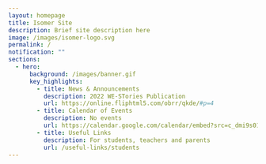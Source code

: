 ```yaml
---
layout: homepage
title: Isomer Site
description: Brief site description here
image: /images/isomer-logo.svg
permalink: /
notification: ""
sections:
  - hero:
      background: /images/banner.gif
      key_highlights:
        - title: News & Announcements
          description: 2022 WE-STories Publication
          url: https://online.fliphtml5.com/obrr/qkde/#p=4
        - title: Calendar of Events
          description: No events
          url: https://calendar.google.com/calendar/embed?src=c_dmi9s01ba0tre28244pa4vtivk%40group.calendar.google.com&ctz=Asia%2FSingapore
        - title: Useful Links
          description: For students, teachers and parents
          url: /useful-links/students
---
```

